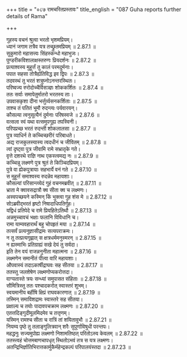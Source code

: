 +++
title = "०८७ रामचरितप्रस्तावः"
title_english = "087 Guha reports further details of Rama"

+++

गुहस्य वचनं श्रुत्वा भरतो भृशमप्रियम्।  
ध्यानं जगाम तत्रैव यत्र तच्छ्रुतमप्रियम् ॥ 2.87.1 ॥   
सुकुमारो महासत्त्वः सिंहस्कन्धो महाभुजः।  
पुण्डरीकविशालाक्षस्तरुणः प्रियदर्शनः ॥ 2.87.2 ॥   
प्रत्याश्वस्य मुहूर्त्तं तु कालं परमदुर्मनाः।  
पपात सहसा तोत्रैर्ह्यतिविद्ध इव द्विपः ॥ 2.87.3 ॥   
तदवस्थं तु भरतं शत्रुघ्नोऽनन्तरस्थितः।  
परिष्वज्य रुरोदोच्चैर्विसञ्ज्ञः शोककर्शितः ॥ 2.87.4 ॥   
ततः सर्वाः समापेतुर्मातरो भरतस्य ताः।  
उपवासकृशा दीना भर्त्तुर्व्यसनकर्शिताः ॥ 2.87.5 ॥   
ताश्च तं पतितं भूमौ रुदन्त्यः पर्यवारयन्।  
कौसल्या त्वनुसूत्यैनं दुर्मनाः परिषस्वजे ॥ 2.87.6 ॥   
वत्सला स्वं यथा वत्समुपगूह्य तपस्विनी।  
परिपप्रच्छ भरतं रुदन्ती शोकलालसा ॥ 2.87.7 ॥   
पुत्र व्याधिर्न ते कच्चिच्छरीरं परिबाधते।  
अद्य राजकुलस्यास्य त्वदधीनं च जीवितम् ॥ 2.87.8 ॥   
त्वां दृष्ट्वा पुत्र जीवामि रामे सभ्रातृके गते।  
वृत्ते दशरथे राज्ञि नाथ एकस्त्वमद्य नः ॥ 2.87.9 ॥   
कच्चिन्नु लक्ष्मणे पुत्र श्रुतं ते किञ्चिदप्रियम्।  
पुत्रे वा ह्येकपुत्रायाः सहभार्ये वनं गते ॥ 2.87.10 ॥   
स मुहूर्त्तं समाश्वस्य रुदन्नेव महायशाः।  
कौसल्यां परिसान्त्व्येदं गुहं वचनमब्रवीत् ॥ 2.87.11 ॥   
भ्राता मे क्वावसद्रात्रौ क्व सीता क्व च लक्ष्मणः।  
अस्वपच्छयने कस्मिन् किं भुक्त्वा गुह शंस मे ॥ 2.87.12 ॥   
सोऽब्रवीद्भरतं हृष्टो निषादाधिपतिर्गुहः।  
यद्विधं प्रतिपेदे च रामे प्रियहितेऽतिथौ ॥ 2.87.13 ॥   
अन्नमुच्चावचं भक्षाः फलानि विविधानि च।  
रामा याम्यवहारार्थं बहु चोपहृतं मया ॥ 2.87.14 ॥   
तत्सर्वं प्रत्यनुज्ञासीद्रामः सत्यपराक्रमः।  
न तु तत्प्रत्यगृह्णात् स क्षत्रधर्ममनुस्मरन् ॥ 2.87.15 ॥   
न ह्यस्माभिः प्रतिग्राह्यं सखे देयं तु सर्वदा।  
इति तेन वयं राजन्ननुनीता महात्मना ॥ 2.87.16 ॥   
लक्ष्मणेन समानीतं पीत्वा वारि महायशाः।  
औपवास्यं तदाऽकार्षीद्राघवः सह सीतया ॥ 2.87.17 ॥   
ततस्तु जलशेषेण लक्ष्मणोप्यकरोत्तदा।  
वाग्यतास्ते त्रयः सन्ध्यां समुपासत संहिताः ॥ 2.87.18 ॥   
सौमित्रिस्तु ततः पश्चादकरोत् स्वास्तरं शुभम्।  
स्वयमानीय बर्हीषि क्षिप्रं राघवकारणात् ॥ 2.87.19 ॥   
तस्मिन् समाविशद्रामः स्वास्तरे सह सीतया।  
प्रक्षाल्य च तयोः पादावपचक्राम लक्ष्मणः ॥ 2.87.20 ॥   
एतत्तदिङ्गुदीमूलमिदमेव च तत्तृणम्।  
यस्मिन् रामश्च सीता च रात्रिं तां शयितावुभौ ॥ 2.87.21 ॥   
नियम्य पृष्ठे तु तलाङ्गुलित्रवान् शरैः सुपूर्णाविषुधी परन्तपः।  
महद्धनुः सज्यमुपोह्य लक्ष्मणो निशामतिष्ठत् परितोऽस्य केवलम् ॥ 2.87.22 ॥   
ततस्त्वहं चोत्तमबाणचापधृत् स्थितोऽभवं तत्र स यत्र लक्ष्मणः।  
अतन्द्रिभिर्ज्ञातिभिरात्तकार्मुकैर्महेन्द्रकल्पं परिपालयंस्तदा ॥ 2.87.23 ॥   
